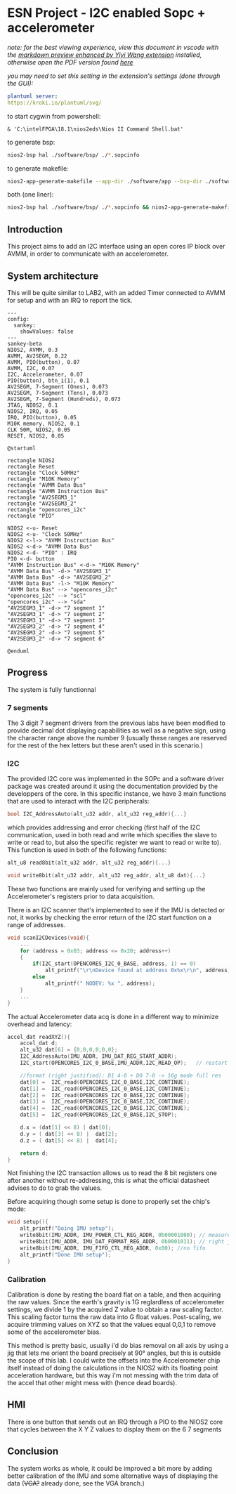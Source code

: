 # ESN Project - I2C enabled Sopc + accelerometer

*note: for the best viewing experience, view this document in vscode with the [markdown preview enhanced by Yiyi Wang extension](https://marketplace.visualstudio.com/items?itemName=shd101wyy.markdown-preview-enhanced) installed, otherwise open the PDF version found [here](./readme.pdf)*

*you may need to set this setting in the extension's settings (done through the GUI):*
```yaml
plantuml server:
https://kroki.io/plantuml/svg/
```

to start cygwin from powershell:
```pwsh
& 'C:\intelFPGA\18.1\nios2eds\Nios II Command Shell.bat'
```

to generate bsp:

```bash
nios2-bsp hal ./software/bsp/ ./*.sopcinfo
```

to generate makefile:
```bash
nios2-app-generate-makefile --app-dir ./software/app --bsp-dir ./software/bsp --elf-name maion.elf --src-files ./sofware/app/main.c
```

both (one liner):
```bash
nios2-bsp hal ./software/bsp/ ./*.sopcinfo && nios2-app-generate-makefile --app-dir ./software/app --bsp-dir ./software/bsp --elf-name maion.elf --src-files ./sofware/app/main.c
```

## Introduction

This project aims to add an I2C interface using an open cores IP block over AVMM, in order to communicate with an accelerometer.

## System architecture

This will be quite similar to LAB2, with an added Timer connected to AVMM for setup and with an IRQ to report the tick.

```mermaid
---
config:
  sankey:
    showValues: false
---
sankey-beta
NIOS2, AVMM, 0.3
AVMM, AV2SEGM, 0.22
AVMM, PIO(button), 0.07
AVMM, I2C, 0.07
I2C, Accelerometer, 0.07
PIO(button), btn_i(1), 0.1
AV2SEGM, 7-Segment (Ones), 0.073
AV2SEGM, 7-Segment (Tens), 0.073
AV2SEGM, 7-Segment (Hundreds), 0.073
JTAG, NIOS2, 0.1
NIOS2, IRQ, 0.05
IRQ, PIO(button), 0.05
M10K memory, NIOS2, 0.1
CLK 50M, NIOS2, 0.05
RESET, NIOS2, 0.05
```

```plantuml
@startuml

rectangle NIOS2
rectangle Reset
rectangle "Clock 50MHz"
rectangle "M10K Memory"
rectangle "AVMM Data Bus"
rectangle "AVMM Instruction Bus"
rectangle "AV2SEGM3_1"
rectangle "AV2SEGM3_2"
rectangle "opencores_i2c"
rectangle "PIO"

NIOS2 <-u- Reset 
NIOS2 <-u- "Clock 50MHz"
NIOS2 <-l-> "AVMM Instruction Bus"
NIOS2 <-d-> "AVMM Data Bus"
NIOS2 <-d- "PIO" : IRQ
PIO <-d- button
"AVMM Instruction Bus" <-d-> "M10K Memory"
"AVMM Data Bus" -d-> "AV2SEGM3_1"
"AVMM Data Bus" -d-> "AV2SEGM3_2"
"AVMM Data Bus" -l-> "M10K Memory"
"AVMM Data Bus" --> "opencores_i2c"
"opencores_i2c" --> "scl"
"opencores_i2c" --> "sda"
"AV2SEGM3_1" -d-> "7 segment 1"
"AV2SEGM3_1" -d-> "7 segment 2"
"AV2SEGM3_1" -d-> "7 segment 3"
"AV2SEGM3_2" -d-> "7 segment 4"
"AV2SEGM3_2" -d-> "7 segment 5"
"AV2SEGM3_2" -d-> "7 segment 6"

@enduml
```

## Progress

The system is fully functionnal

### 7 segments

The 3 digit 7 segment drivers from the previous labs have been modified to provide decimal dot displaying capabilities as well as a negative sign, using the character range above the number 9 (usually these ranges are reserved for the rest of the hex letters but these aren't used in this scenario.)
### I2C
The provided I2C core was implemented in the SOPc and a software driver package was created around it using the documentation provided by the developpers of the core. In this specific instance, we have 3 main functions that are used to interact with the I2C peripherals:

```c
bool I2C_AddressAuto(alt_u32 addr, alt_u32 reg_addr){...}
```
which provides addressing and error checking (first half of the I2C communication, used in both read and write which specifies the slave to write or read to, but also the specific register we want to read or write to). This function is used in both of the following functions:

```c
alt_u8 read8bit(alt_u32 addr, alt_u32 reg_addr){...}

void write8bit(alt_u32 addr, alt_u32 reg_addr, alt_u8 dat){...}
```
These two functions are mainly used for verifying and setting up the Accelerometer's registers prior to data acquisition.

There is an I2C scanner that's implemented to see if the IMU is detected or not, it works by checking the error return of the I2C start function on a range of addresses.

```c
void scanI2CDevices(void){
    ...
    for (address = 0x03; address <= 0x20; address++)
    {
        if(I2C_start(OPENCORES_I2C_0_BASE, address, 1) == 0)
            alt_printf("\r\nDevice found at address 0x%x\r\n", address);
        else
            alt_printf(" NODEV: %x ", address);
    }
    ...
}
```

The actual Accelerometer data acq is done in a different way to minimize overhead and latency:
```c
accel_dat readXYZ(){
    accel_dat d;
    alt_u32 dat[6] = {0,0,0,0,0,0};
    I2C_AddressAuto(IMU_ADDR, IMU_DAT_REG_START_ADDR);
    I2C_start(OPENCORES_I2C_0_BASE,IMU_ADDR,I2C_READ_OP);   // restart as READ

    //format (right justified): D1 4-0 + D0 7-0 -> 16g mode full res
    dat[0] =  I2C_read(OPENCORES_I2C_0_BASE,I2C_CONTINUE);
    dat[1] =  I2C_read(OPENCORES_I2C_0_BASE,I2C_CONTINUE);
    dat[2] =  I2C_read(OPENCORES_I2C_0_BASE,I2C_CONTINUE);
    dat[3] =  I2C_read(OPENCORES_I2C_0_BASE,I2C_CONTINUE);
    dat[4] =  I2C_read(OPENCORES_I2C_0_BASE,I2C_CONTINUE);
    dat[5] =  I2C_read(OPENCORES_I2C_0_BASE,I2C_STOP);

    d.x = (dat[1] << 8) | dat[0];
    d.y = ( dat[3] << 8) |  dat[2];
    d.z = ( dat[5] << 8) |  dat[4];

    return d;
}
```
Not finishing the I2C transaction allows us to read the 8 bit registers one after another without re-addressing, this is what the official datasheet advises to do to grab the values.

Before acquiring though some setup is done to properly set the chip's mode:
```c
void setup(){
    alt_printf("Doing IMU setup");
    write8bit(IMU_ADDR, IMU_POWER_CTL_REG_ADDR, 0b00001000); // measure mode ON
    write8bit(IMU_ADDR, IMU_DAT_FORMAT_REG_ADDR, 0b0001011); // right justified with sign, +- 16G range, full resolution mode ON
    write8bit(IMU_ADDR, IMU_FIFO_CTL_REG_ADDR, 0x00); //no fifo
    alt_printf("Done IMU setup");
}
```

### Calibration

Calibration is done by resting the board flat on a table, and then acquiring the raw values. Since the earth's gravity is 1G reglardless of accelerometer settings, we divide 1 by the acquired Z value to obtain a raw scaling factor. This scaling factor turns the raw data into G float values. Post-scaling, we acquire trimming values on XYZ so that the values equal 0,0,1 to remove some of the accelerometer bias.

This method is pretty basic, usually i'd do bias removal on all axis by using a jig that lets me orient the board precisely at 90° angles, but this is outside the scope of this lab. I could write the offsets into the Accelerometer chip itself instead of doing the calculations in the NIOS2 with its floating point acceleration hardware, but this way i'm not messing with the trim data of the accel that other might mess with (hence dead boards).

## HMI

There is one button that sends out an IRQ through a PIO to the NIOS2 core that cycles between the X Y Z values to display them on the 6 7 segments

## Conclusion

The system works as whole, it could be improved a bit more by adding better calibration of the IMU and some alternative ways of displaying the data (~~VGA?~~ already done, see the VGA branch.)